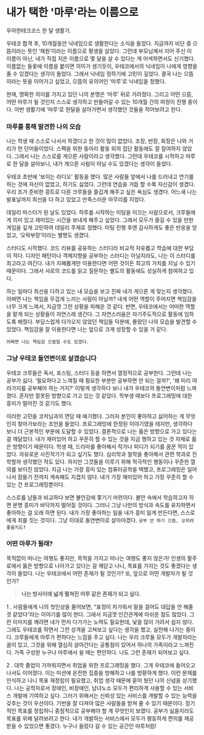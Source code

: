 # 내가 택한 '마루'라는 이름으로
우아한테크코스 한 달 생활기.

우테코 합격 후, 10개월동안 닉네임으로 생활한다는 소식을 들었다. 지금까지 비단 중 으뜸이라는 뜻인 ‘채원’이라는 이름으로 평생을 살았다. 그런데 부모님께서 지어 주신 이 이름이 아닌, 내가 직접 지은 이름으로 몇 달을 살 수 있다는 게 어색하면서도 신기했다. 이름없는 들꽃에 이름을 붙이면 의미가 생기듯이, 우테코에서의 닉네임이 나에게 영향을 줄 수 있겠다는 생각이 들었다. 그래서 닉네임 정하기에 고민이 깊었다. 결국 나는 으뜸이라는 뜻을 이어가고 싶었고, 으뜸의 유의어인 ‘마루’로 닉네임을 정했다.

현재, 명확한 의미를 가지고 있던 나의 본명은 ‘마루’ 뒤로 가려졌다. 그리고 어떤 으뜸, 어떤 마루가 될 것인지 스스로 생각하고 만들어갈 수 있는 10개월 간의 여정이 진행 중이다. 이번 생활기에 ‘마루’로 한달을 살아가면서 생각했던 것들을 적어보려고 한다.

### 마루를 통해 발견한 나의 모습
나는 학생 때 스스로 나서서 하겠다고 한 것이 많이 없었다. 조장, 반장, 회장은 나와 거리가 먼 단어들이었다. 스펙을 위한 동아리 활동 외의 집단 활동에도 잘 참여하지 않았다. 그래서 나는 스스로를 게으른 사람이라고 생각했다. 그런데 우테코를 시작하고 마루로 한 달을 살아보니, 내가 게으른 사람이 아닐 수도 있겠다는 생각이 들었다.

우테코 초반에 '보이는 라디오' 활동을 했다. 많은 사람들 앞에서 나를 드러내고 연기를 하는 것에 자신이 없었고, 하기도 싫었다. 그런데 연습을 거듭 할 수록 자신감이 생겼다. 우리 조가 준비한 콩트로 다른 크루들을 즐겁게 해주고 싶은 욕심도 생겼다. 어느새 나는 발표날까지 최선을 다 하고 있었고 만족스러운 마무리를 지었다.

데일리 마스터가 된 날도 있었다. 하루를 시작하는 미팅을 이끄는 사람으로서, 크루들에게 의미 있고 재미있는 시간을 보내게 해주고 싶었다. 그래서 모두가 즐길 수 있을 만한 게임을 깊게 고민하여 데일리 주제로 정했다. 미팅 진행 후엔 감사하게도 좋은 반응을 얻었고, ‘오락부장’이라는 별명도 생겼다.

스터디도 시작했다. 코드 리뷰를 공유하는 스터디라 비교적 자유롭고 학습에 대한 부담이 적다. 디자인 패턴이나 객체지향을 공부하는 스터디는 아닐지라도, 나는 이 스터디를 최고라고 여긴다. 내가 지혜롭게만 이용한다면 어떤 것이든 최고의 가치를 지닐 수 있기 때문이다. 그래서 서로의 코드를 읽고 질문하는 별도의 활동에도 성실하게 참여하고 있다.

하는 일마다 최선을 다하고 있는 내 모습을 보고 진짜 내가 게으른 게 맞는지 생각했다. 어쩌면 나는 책임을 무겁게 느끼는 사람이 아닐까? 내게 어떤 역할이 주어지면 책임감을 너무 크게 느껴서, 지금껏 그런 상황을 피해온 것 같다. 반면, 우테코에서는 어떠한 역할을 맡게 되는 상황들이 자연스레 생긴다. 그 자연스러움은 자기주도적으로 활동에 임하도록 해줬다. 부담스럽게 다가오지 않았던 책임들 덕분에, 몰랐던 나의 모습을 발견할 수 있었다. 책임감을 잘 이용한다면 나는 앞으로 크게 성장할 수 있을 거 같다.

`어쩌면 나는 책임감 으뜸일 수도 있겠다.`

### 그냥 우테코 돌연변이로 살겠습니다
우테코 크루들은 독서, 포스팅, 스터디 등을 하면서 열정적으로 공부한다. 그런데 나는 공부가 싫다. ‘필요하다고 느껴질 때 필요한 부분만 공부하면 안 되는 걸까?', '왜 미리 여러가지를 공부해야 하는 거지?’ 이렇게 생각하다 보니 내가 우테코의 돌연변이처럼 느껴졌다. 혼자만 잘못된 방향으로 가고 있는 것 같았다. 학부생 때보다 프로그래밍에 대한 흥미가 떨어진 것 같기도 했다.

이러한 고민을 코치님과의 면담 때 얘기했다. 그러자 본인이 좋아하고 싫어하는 게 무엇인지 찾아가보라는 조언을 들었다. 프로그래밍에 한정된 이야기였을 테지만, 생각하다 보니 더 근본적인 부분에 도달할 수 있었다. 결론적으로 나는 옳은 방향으로 가고 있다는 걸 깨달았다. 내가 재미있어 하고 꾸준히 할 수 있는 것을 지금 행하고 있는 것 자체로 옳은 방향이기 때문이다. 학생 때, 드라마를 좋아해서 작가나 피디가 되기를 꿈꾼 적이 있었다. 자유로운 사진작가가 되고 싶기도 했다. 심리학과 철학을 좋아해서 관련 학과로 진학할까 생각했던 적도 있다. 하지만 그것들을 이루기 위해 적극적인 행동이나 꾸준한 열의를 보이진 않았다. 지금 나는 가장 흥미 있는 컴퓨터공학을 택했고, 프로그래밍은 일어나서 잠들기 전까지 계속해도 지겹지 않다. 내가 가장 재미있어 하고 가장 꾸준히 할 수 있는 건 프로그래밍뿐이다.

스스로를 남들과 비교하다 보면 불안감에 쫓기기 마련이다. 불안 속에서 학습하고자 하면 분명 흥미가 바닥까지 떨어질 것이다. 그러니 그냥 나만의 방식과 속도를 유지하면서 좋아하는 걸 오래 하면 된다. 내가 가장 좋아하는 일을 내가 흥미 잃게 만든다면, 스스로에게 죄를 짓는 것이다. 그냥 이대로 돌연변이로 살아야겠다. `공부 안 하기 으뜸, 오히려 좋을지도?`

### 어떤 마루가 될래?
목적없이 떠나는 여행도 좋지만, 목적을 가지고 떠나는 여행도 좋지 않은가! 인생의 활주로에서 옳은 방향으로 나아가고 있다는 걸 깨닫고 나니, 목표를 가지는 것도 좋겠다는 생각이 들었다. 나는 우테코에서 어떤 존재가 될 것인가? 또, 앞으로 어떤 개발자가 될 것인가?

> **나는 방사이에 넓게 펼쳐진 마루 같은 존재가 되고 싶다.**

1 . 사람들에게 나의 첫인상을 물어보면, “표정이 차가워서 말을 걸어도 대답을 안 해줄 것 같았다”라는 이야기를 많이 한다. 그래서 지금껏 인간관계에 아쉬운 점도 많았다. 그런 이미지를 깨려면 내가 먼저 다가가는 노력도 필요한데, 낯을 많이 가려서 쉽지 않다. 그래도 우테코를 하면서 그런 성격을 고쳐보고 싶다는 생각을 했고, 실천해 나가는 중이다. 크루들에게 마루가 편하다는 느낌을 주고 싶다. 나는 우리 크루들 모두가 개발자라는 꿈이 있고, 그것을 위해 열심히 살아간다는 공통점이 있어서 하나의 가족이라고 느껴진다. 가족 구성원 누구나 마루에서 쉴 때는 편안하다. 나도 그런 존재가 되어보고 싶다.

2 . 대학 졸업이 가까워지면서 취업을 위한 프로그래밍을 했다. 그게 우테코에 들어오고 나서도 이어졌다. 이는 미션에 온전한 집중을 방해하고 나를 방황하게 했다. 이런 문제를 인식하고 나니 목표 재정립이 필요했고, 취업 생각 때문에 묻어 뒀던 나의 신념을 상기했다. 나는 공학자로서 장애인, 비장애인, 남녀노소 모두가 편리하게 사용할 수 있는 서비스 개발에 기여하고 싶다. 그러기 위해서는 신뢰성 있는 서비스를 개발할 수 있는 능력을 갖추는 것이 우선이다. 기반을 잘 다져야 많은 사람들을 받쳐 줄 수 있기 때문이다. 장기적인 목표를 정립하니 중점적으로 공부해야 할 게 무엇인지 보였다. 공부가 싫을지라도 목표를 위해 달려보려고 한다. 내가 개발하는 서비스에서 모두가 평등하게 편의를 제공받을 수 있었으면 좋겠다. 누구나 들렀다 갈 수 있는 공간인 마루처럼!
